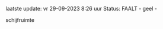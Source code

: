 laatste update: 
vr 29-09-2023  8:26   uur 
Status: FAALT - geel - 
<div class="service Y">schijfruimte</div>